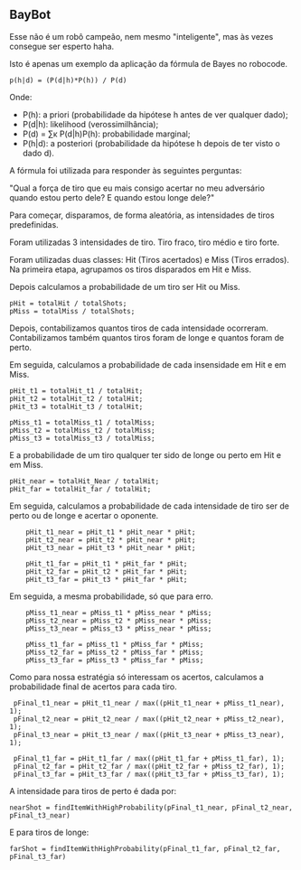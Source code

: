 ## BayBot

Esse não é um robô campeão, nem mesmo "inteligente", mas às vezes consegue ser esperto haha.

Isto é apenas um exemplo da aplicação da fórmula de Bayes no robocode.

```
p(h|d) = (P(d|h)*P(h)) / P(d)
```
Onde:

- P(h): a priori (probabilidade da hipótese h antes de ver qualquer dado);
- P(d|h): likelihood (verossimilhância);
- P(d) = ∑ĸ P(d|h)P(h): probabilidade marginal;
- P(h|d): a posteriori (probabilidade da hipótese h depois de ter visto o dado d).

A fórmula foi utilizada para responder às seguintes perguntas:

"Qual a força de tiro que eu mais consigo acertar no meu adversário quando estou perto dele? E quando estou longe dele?"

Para começar, disparamos, de forma aleatória, as intensidades de tiros predefinidas.

Foram utilizadas 3 intensidades de tiro. Tiro fraco, tiro médio e tiro forte.

Foram utilizadas duas classes: Hit (Tiros acertados) e Miss (Tiros errados). Na primeira etapa, agrupamos os tiros disparados em Hit e Miss.

Depois calculamos a probabilidade de um tiro ser Hit ou Miss.

```
pHit = totalHit / totalShots;
pMiss = totalMiss / totalShots;
```

Depois, contabilizamos quantos tiros de cada intensidade ocorreram. Contabilizamos também quantos tiros foram de longe e quantos foram de perto.

Em seguida, calculamos a probabilidade de cada insensidade em Hit e em Miss.

```
pHit_t1 = totalHit_t1 / totalHit;
pHit_t2 = totalHit_t2 / totalHit;
pHit_t3 = totalHit_t3 / totalHit;
```

```
pMiss_t1 = totalMiss_t1 / totalMiss;
pMiss_t2 = totalMiss_t2 / totalMiss;
pMiss_t3 = totalMiss_t3 / totalMiss;
```

E a probabilidade de um tiro qualquer ter sido de longe ou perto em Hit e em Miss.

```
pHit_near = totalHit_Near / totalHit;
pHit_far = totalHit_far / totalHit;
```


Em seguida, calculamos a probabilidade de cada intensidade de tiro ser de perto ou de longe e acertar o oponente.

```
    pHit_t1_near = pHit_t1 * pHit_near * pHit;
    pHit_t2_near = pHit_t2 * pHit_near * pHit;
    pHit_t3_near = pHit_t3 * pHit_near * pHit;
```

```
    pHit_t1_far = pHit_t1 * pHit_far * pHit;
    pHit_t2_far = pHit_t2 * pHit_far * pHit;
    pHit_t3_far = pHit_t3 * pHit_far * pHit;
```

Em seguida, a mesma probabilidade, só que para erro.

```
    pMiss_t1_near = pMiss_t1 * pMiss_near * pMiss;
    pMiss_t2_near = pMiss_t2 * pMiss_near * pMiss;
    pMiss_t3_near = pMiss_t3 * pMiss_near * pMiss;
```

```
    pMiss_t1_far = pMiss_t1 * pMiss_far * pMiss;
    pMiss_t2_far = pMiss_t2 * pMiss_far * pMiss;
    pMiss_t3_far = pMiss_t3 * pMiss_far * pMiss;
```

Como para nossa estratégia só interessam os acertos, calculamos a probabilidade final de acertos para cada tiro.

```
 pFinal_t1_near = pHit_t1_near / max((pHit_t1_near + pMiss_t1_near), 1);
 pFinal_t2_near = pHit_t2_near / max((pHit_t2_near + pMiss_t2_near), 1);
 pFinal_t3_near = pHit_t3_near / max((pHit_t3_near + pMiss_t3_near), 1);
```

```
 pFinal_t1_far = pHit_t1_far / max((pHit_t1_far + pMiss_t1_far), 1);
 pFinal_t2_far = pHit_t2_far / max((pHit_t2_far + pMiss_t2_far), 1);
 pFinal_t3_far = pHit_t3_far / max((pHit_t3_far + pMiss_t3_far), 1);
```


A intensidade para tiros de perto é dada por:

```
nearShot = findItemWithHighProbability(pFinal_t1_near, pFinal_t2_near, pFinal_t3_near)
```

E para tiros de longe:

```
farShot = findItemWithHighProbability(pFinal_t1_far, pFinal_t2_far, pFinal_t3_far)
```
